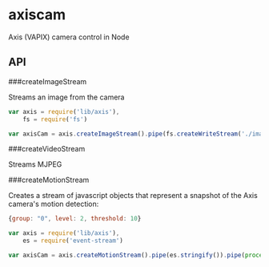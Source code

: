 axiscam
=======

Axis (VAPIX) camera control in Node

API
---

###createImageStream

Streams an image from the camera

```javascript
var axis = require('lib/axis'),
    fs = require('fs')

var axisCam = axis.createImageStream().pipe(fs.createWriteStream('./image.jpg'))
```

###createVideoStream

Streams MJPEG

###createMotionStream

Creates a stream of javascript objects that represent a snapshot of the Axis camera's motion detection:

```javascript
{group: "0", level: 2, threshold: 10}
```

```javascript
var axis = require('lib/axis'),
    es = require('event-stream')

var axisCam = axis.createMotionStream().pipe(es.stringify()).pipe(process.stdout)
```